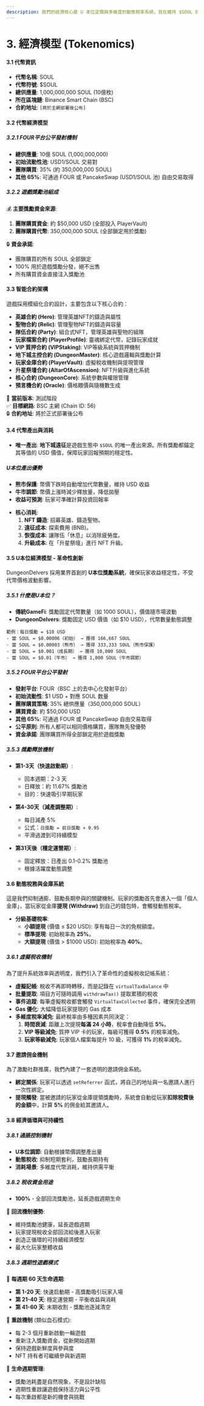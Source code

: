 ```yaml
---
description: 我們的經濟核心是 U 本位定價與多維度的動態稅率系統，旨在維持 $SOUL 的長期價值穩定。
---
```


# 3. 經濟模型 (Tokenomics)

#### **3.1 代幣資訊**

* **代幣名稱**: SOUL
* **代幣符號**: $SOUL
* **總供應量**: 1,000,000,000 SOUL (10億枚)
* **所在區塊鏈**: Binance Smart Chain (BSC)
* **合約地址**: `[將於主網部署後公布]`

#### **3.2 代幣經濟模型**

##### **3.2.1 FOUR平台公平發射機制**

* **總供應量**: 10億 SOUL (1,000,000,000)
* **初始流動性池**: USD1/SOUL 交易對
* **團隊購買**: 35% (約 350,000,000 SOUL)
* **其他 65%**: 可通過 FOUR 或 PancakeSwap (USD1/SOUL 池) 自由交易取得

##### **3.2.2 遊戲獎勵池組成**

💰 **主要獎勵資金來源**:
1. **團隊購買資金**: 約 $50,000 USD (全部投入 PlayerVault)
2. **團隊購買代幣**: 350,000,000 SOUL (全部鎖定用於獎勵)

🔒 **資金承諾**:
* 團隊購買的所有 SOUL 全部鎖定
* 100% 用於遊戲獎勵分發，絕不出售
* 所有購買資金直接注入獎勵池

#### **3.3 智能合約架構**

遊戲採用模組化合約設計，主要包含以下核心合約：

* **英雄合約 (Hero)**: 管理英雄NFT的鑄造與屬性
* **聖物合約 (Relic)**: 管理聖物NFT的鑄造與容量
* **隊伍合約 (Party)**: 組合式NFT，管理英雄與聖物的組隊
* **玩家檔案合約 (PlayerProfile)**: 靈魂綁定代幣，記錄玩家成就
* **VIP 質押合約 (VIPStaking)**: VIP等級系統與質押機制
* **地下城主控合約 (DungeonMaster)**: 核心遊戲邏輯與獎勵計算
* **玩家金庫合約 (PlayerVault)**: 虛擬稅收機制與提現管理
* **升星祭壇合約 (AltarOfAscension)**: NFT升級與進化系統
* **核心合約 (DungeonCore)**: 系統參數與權限管理
* **預言機合約 (Oracle)**: 價格餵價與隨機數生成

📌 **當前版本**: 測試階段  
✅ **目標網路**: BSC 主網 (Chain ID: 56)  
🔒 **合約地址**: 將於正式部署後公布

#### **3.4 代幣產出與消耗**

* **唯一產出**: **地下城遠征**是遊戲生態中 `$SOUL` 的唯一產出來源。所有獎勵都錨定其等值的 USD 價值，保障玩家回報預期的穩定性。

##### **U本位產出優勢**
- **熊市保護**: 幣價下跌時自動增加代幣數量，維持 USD 收益
- **牛市調節**: 幣價上漲時減少釋放量，降低拋壓
- **收益可預測**: 玩家可準確計算投資回報率

* **核心消耗**:
  1. **NFT 鑄造**: 招募英雄、鑄造聖物。
  2. **遠征成本**: 探索費用 (BNB)。
  3. **恢復成本**: 讓隊伍「休息」以消除疲勞度。
  4. **升級成本**: 在「升星祭壇」進行 NFT 升級。

#### **3.5 U本位經濟模型 - 革命性創新**

DungeonDelvers 採用業界首創的 **U本位獎勵系統**，確保玩家收益穩定性，不受代幣價格波動影響。

##### **3.5.1 什麼是U本位？**
* **傳統GameFi**: 獎勵固定代幣數量（如 1000 SOUL），價值隨市場波動
* **DungeonDelvers**: 獎勵固定 USD 價值（如 $10 USD），代幣數量動態調整

```
範例：每日獎勵 = $10 USD
- 當 SOUL = $0.00006（初始） → 獲得 166,667 SOUL
- 當 SOUL = $0.00003（熊市） → 獲得 333,333 SOUL（熊市保護）
- 當 SOUL = $0.001（成長期） → 獲得 10,000 SOUL
- 當 SOUL = $0.01（牛市） → 獲得 1,000 SOUL（牛市調節）
```

##### **3.5.2 FOUR平台公平發射**
* **發射平台**: FOUR（BSC 上的去中心化發射平台）
* **初始流動性**: $1 USD + 對應 SOUL 数量
* **團隊購買策略**: 35% 總供應量（350,000,000 SOUL）
* **購買資金**: 約 $50,000 USD
* **其他 65%**: 可通過 FOUR 或 PancakeSwap 自由交易取得
* **公平原則**: 所有人都可以相同價格購買，團隊無先發優勢
* **資金承諾**: 團隊購買所得全部鎖定用於遊戲獎勵

##### **3.5.3 獎勵釋放機制**
* **第1-3天（快速啟動期）**:
  - 回本週期：2-3 天
  - 日釋放：約 11.67% 獎勵池
  - 目的：快速吸引早期玩家
  
* **第4-30天（減產調整期）**:
  - 每日減產 5%
  - 公式：`日獎勵 = 前日獎勵 × 0.95`
  - 平滑過渡到可持續模型
  
* **第31天後（穩定運營期）**:
  - 固定釋放：日產出 0.1-0.2% 獎勵池
  - 根據活躍度動態調整

#### **3.6 動態稅務與金庫系統**

這是我們抑制通膨、鼓勵長期參與的關鍵機制。玩家的獎勵首先會進入一個「個人金庫」，當玩家從金庫**提現 (Withdraw)** 到自己的錢包時，會觸發動態稅率。

* **分級基礎稅率**:
  * **小額提現** (價值 ≤ $20 USD): 享有每日一次的免稅額度。
  * **標準提現**: 初始稅率為 **25%**。
  * **大額提現** (價值 > $1000 USD): 初始稅率為 **40%**。

##### **3.6.1 虛擬稅收機制**

為了提升系統效率與透明度，我們引入了革命性的虛擬稅收記帳系統：

* **虛擬記帳**: 稅收不再即時轉移，而是記錄在 `virtualTaxBalance` 中
* **批量提取**: 項目方可隨時調用 `withdrawTax()` 提取累積的稅收
* **事件追蹤**: 每筆虛擬稅收都會觸發 `VirtualTaxCollected` 事件，確保完全透明
* **Gas 優化**: 大幅降低玩家提現的 Gas 成本
* **多維度稅率減免**: 最終稅率由多種因素共同決定：
  1. **時間衰減**: 距離上次提現**每滿 24 小時**，稅率會自動降低 **5%**。
  2. **VIP 等級減免**: 質押 VIP 卡的玩家，每級可獲得 **0.5%** 的稅率減免。
  3. **玩家等級減免**: 玩家個人檔案每提升 10 級，可獲得 **1%** 的稅率減免。

#### **3.7 邀請佣金機制**

為了激勵社群推廣，我們內建了一套透明的邀請佣金系統。

* **綁定關係**: 玩家可以透過 `setReferrer` 函式，將自己的地址與一名邀請人進行一次性綁定。
* **提現觸發**: 當被邀請的玩家從金庫提領獎勵時，系統會自動從玩家**扣除稅費後的金額**中，計算 **5%** 的佣金給其邀請人。

#### **3.8 經濟循環與可持續性**

##### **3.8.1 通脹控制機制**
* **U本位調節**: 自動根據幣價調整產出量
* **動態稅收**: 抑制短期套利，鼓勵長期持有
* **消耗場景**: 多維度代幣消耗，維持供需平衡

##### **3.8.2 稅收資金用途**
* **100%** - 全部回流獎勵池，延長遊戲週期生命

🔄 **回流機制優勢**:
- 維持獎勵池健康，延長遊戲週期
- 玩家提現稅收全部回流給後進入玩家
- 創造正循環的可持續經濟模型
- 最大化玩家整體收益

##### **3.8.3 週期性遊戲模式**

🔄 **每週期 60 天生命週期**:
* **第 1-20 天**: 快速启動期 - 高獎勵吸引玩家入場
* **第 21-40 天**: 穩定運營期 - 平衡收益與消耗
* **第 41-60 天**: 末期收割 - 獎勵池逐減清空

🔁 **重啟機制** (類似血石模式):
- 每 2-3 個月重新啟動一輪遊戲
- 重新注入獎勵資金，從新開始週期
- 保持遊戲新鮮度與參與度
- NFT 持有者可繼續參與新週期

🎯 **生命週期管理**:
- 獎勵池耗盡是自然現象，不是設計缺陷
- 週期性重啟讓遊戲保持活力與公平性
- 每次重啟都是新的機會與挑戰
